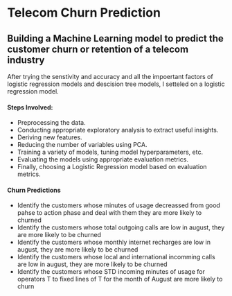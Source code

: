 # Telecom Churn Prediction

## Building a Machine Learning model to predict the customer churn or retention of a telecom industry

After trying the senstivity and accuracy and all the impoertant factors of logistic regression models and descision tree models, I setteled on a logistic regression model.

#### Steps Involved:
* Preprocessing the data.
* Conducting appropriate exploratory analysis to extract useful insights.
* Deriving new features.
* Reducing the number of variables using PCA.
* Training a variety of models, tuning model hyperparameters, etc.
* Evaluating the models using appropriate evaluation metrics.
* Finally, choosing a Logistic Regression model based on evaluation metrics.

#### Churn Predictions

- Identify the customers whose minutes of usage decreassed from good pahse to action phase and deal with them they are more likely to churned
- Identify the customers whose total outgoing calls are low in august, they are more likely to be churned
- Identify the customers whose monthly internet recharges are low in august, they are more likely to be churned 
- Identify the customers whose local and international incomming calls are low in august, they are more likely to be churned 
- Identify the customers whose STD incoming minutes of usage for operators T to fixed lines of T for the month of August are more likely to churn
